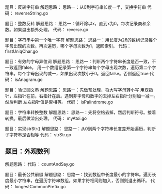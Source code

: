 题目：反转字符串
解题思路：
思路一：从0到字符串长度一半，交换字符串
代码：
reverseString.go

题目：整数反转
解题思路：
思路一：循环除以x，直到x为0。每次记录商和余数。如果溢出额外处理。
代码：
reverse.go

题目：字符串中第一个唯一字符
解题思路：
思路一：用长度为26的数组记录每个字母出现的次数。再次遍历，哪个字母次数为1，返回索引。
代码：
firstUniqChar.go

题目：有效的字母异位词
解题思路：
思路一：判断两个字符串长度是否一致，不一致返回false。
用一个数组记录第一个字符串每个字母出现次数，遍历第二个字符串。每个字母出现的减一，如果出现次数小于0。返回false。否则返回true
代码：
isAnagram.go

题目：验证回文串
解题思路：
思路一：先做预处理，将大写字母转小写
用双指针，左指针在前，右指针在后。遇到非字母和数字的去掉左右指针分别加一减一。然后判断
左右指针值是否相等。
代码：
isPalindrome.go

题目：字符串转换整数
解题思路：
思路一：先将空格去掉，然后判断符号。接着转换。最后做溢出处理。
代码：
myAtoi.go

题目：实现strStr()
解题思路：
思路一：从0到两个字符串长度差开始遍历，判断子字符串是否相等
代码：
strStr.go

## 题目：外观数列
解题思路：
代码：
countAndSay.go

题目：最长公共前缀
解题思路：
思路一：找到数组中长度最小的字符串。遍历长度最小字符串，在遍历字符串数组。如果字符相同则加入，否则则退出循环。
代码：
longestCommonPrefix.go